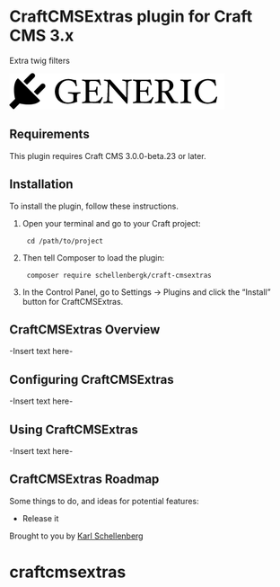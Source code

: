 # CraftCMSExtras plugin for Craft CMS 3.x

Extra twig filters

![Screenshot](resources/img/plugin-logo.png)

## Requirements

This plugin requires Craft CMS 3.0.0-beta.23 or later.

## Installation

To install the plugin, follow these instructions.

1. Open your terminal and go to your Craft project:

        cd /path/to/project

2. Then tell Composer to load the plugin:

        composer require schellenbergk/craft-cmsextras

3. In the Control Panel, go to Settings → Plugins and click the “Install” button for CraftCMSExtras.

## CraftCMSExtras Overview

-Insert text here-

## Configuring CraftCMSExtras

-Insert text here-

## Using CraftCMSExtras

-Insert text here-

## CraftCMSExtras Roadmap

Some things to do, and ideas for potential features:

* Release it

Brought to you by [Karl Schellenberg](https://www.3magine.com)
# craftcmsextras
